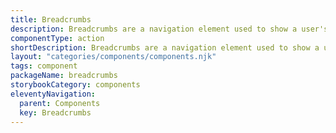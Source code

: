```yaml
---
title: Breadcrumbs
description: Breadcrumbs are a navigation element used to show a user's location in a digital product.
componentType: action
shortDescription: Breadcrumbs are a navigation element used to show a user's location in a digital product.
layout: "categories/components/components.njk"
tags: component
packageName: breadcrumbs
storybookCategory: components
eleventyNavigation:
  parent: Components
  key: Breadcrumbs
---
```


